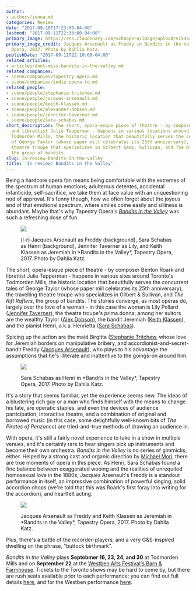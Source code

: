 ```yaml
---
author:
- authors/jenna.md
categories: Review
date: "2017-09-10T17:23:00-04:00"
lastmod: "2017-09-11T22:33:00-04:00"
primary_image: https://res.cloudinary.com/schmopera/image/upload/v1545409169/media/webhook-uploads/1505174153646/2017-09-11---Square---Bandits-photobyDahliaKatz-1442.jpg.jpg
primary_image_credit: Jacques Arsenault as Freddy in Bandits in the Valley, Tapestry
  Opera, 2017. Photo by Dahlia Katz.
publishDate: "2017-09-11T22:10:00-04:00"
related_articles:
- articles/dont-miss-bandits-in-the-valley.md
related_companies:
- scene/companies/tapestry-opera.md
- scene/companies/indie-opera-to.md
related_people:
- scene/people/stephanie-tritchew.md
- scene/people/jacques-arsenault.md
- scene/people/keith-klassen.md
- scene/people/alexander-dobson.md
- scene/people/jennifer-taverner.md
- scene/people/sara-schabas.md
short_description: The short, opera-esque piece of theatre - by composer Benton Roark
  and librettist Julie Tepperman - happens in various locations around Toronto&#039;s
  Todmorden Mills, the historic location that beautifully serves the concurrent tales
  of George Taylor (whose paper mill celebrates its 25th anniversary), the traveling
  theatre troupe that specializes in Gilbert &amp; Sullivan, and The Rift Rafters,
  the group of bandits.
slug: in-review-bandits-in-the-valley
title: 'In review: Bandits in the Valley'
---
```


Being a hardcore opera fan means being comfortable with the extremes of the spectrum of human emotions; adulterous detentes, accidental infanticide, self-sacrifice, we take them at face value with an unquestioning nod of approval. It's funny though, how we often forget about the joyous end of that emotional spectrum, where smiles come easily and silliness is abundant. Maybe that's why Tapestry Opera's [*Bandits in the Valley*](https://tapestryopera.com/bandits-in-the-valley/) was such a refreshing dose of fun.

<figure data-type="image">

![](https://res.cloudinary.com/schmopera/image/upload/v1545409169/media/webhook-uploads/1505174253723/2017-09-06---Bandits-photobyDahliaKatz-1589.jpg.jpg)
<figcaption>(l-r) Jacques Arsenault as Freddy (background), Sara Schabas as Henri (background), Jennifer Taverner as Lily, and Keith Klassen as Jeremiah in *Bandits in the Valley*, Tapestry Opera, 2017. Photo by Dahlia Katz.</figcaption>
</figure>

The short, opera-esque piece of theatre - by composer Benton Roark and librettist Julie Tepperman - happens in various sites around Toronto's Todmorden Mills, the historic location that beautifully serves the concurrent tales of George Taylor (whose paper mill celebrates its 25th anniversary), the travelling theatre troupe who specializes in Gilbert & Sullivan, and *The Rift Rafters*, the group of bandits. The stories converge, as most operas do, largely over the love of a woman - in this case the woman is Lily Pollard ([Jennifer Taverner](/spotlight-on-jennifer-taverner/)), the theatre troupe's prima donna; among her suitors are the wealthy Taylor ([Alex Dobson](/scene/people/alexander-dobson/)), the bandit Jeremiah ([Keith Klassen](/scene/people/keith-klassen/)), and the pianist Henri, a.k.a. Henrietta ([Sara Schabas](/scene/people/sara-schabas/)).

Spicing up the action are the maid Birgitta ([Stephanie Tritchew](/spotlight-on-stephanie-tritchew/), whose love for Jeremiah borders on manipulative bribery, and accordionist-and-secret-bandit Freddy ([Jacques Arsenault](/spotlight-on-jacques-arsenault/)), who plays to his advantage the assumptions that he's illiterate and inattentive to the goings-on around him.

<figure data-type="image">

![](https://res.cloudinary.com/schmopera/image/upload/v1545409169/media/webhook-uploads/1505174262093/2017-08-06---Bandits-photobyDahliaKatz-1487.jpg.jpg)
<figcaption>Sara Schabas as Henri in *Bandits in the Valley*, Tapestry Opera, 2017. Photo by Dahlia Katz.</figcaption>
</figure>

It's a story that seems familiar, yet the experience seems new. The ideas of a blustering rich guy or a man who finds himself with the means to change his fate, are operatic staples, and even the devices of audience participation, interactive theatre, and a combination of original and borrowed music (in this case, some delightfully well-known bits of *The Pirates of Penzance*) are tried-and-true methods of drawing an audience in.

With opera, it's still a fairly novel experience to take in a show in multiple venues, and it's certainly rare to hear singers pick up instruments and become their own orchestra. *Bandits in the Valley* is no series of gimmicks, either. Helped by a strong cast and organic direction by [Michael Mori](/scene/people/michael-mori/), there are true moments of opera in this piece. As Henri, Sara Schabas found a fine balance between exaggerated wooing and the realities of unrequited homosexual love in the 1880s; Jacques Arsenault's Freddy is a standout performance in itself, an impressive combination of powerful singing, solid accordion chops (we're told that this was Roark's first foray into writing for the accordion), and heartfelt acting.

<figure data-type="image">

![](https://res.cloudinary.com/schmopera/image/upload/v1545409169/media/webhook-uploads/1505174400482/2017-09-11---Bandits-photobyDahliaKatz-1346.jpg.jpg)
<figcaption>Jacques Arsenault as Freddy and Keith Klassen as Jeremiah in *Bandits in the Valley*, Tapestry Opera, 2017. Photo by Dahlia Katz.</figcaption>
</figure>

Plus, there's a battle of the recorder-players, and a very G&S-inspired dwelling on the phrase, "buttock birthmark".

*Bandits in the Valley* plays **Septebmer 16, 23, 24, and 30** at Todmorden Mills and on **September 22** at the [Westben Arts Festival's Barn & Farmhouse](http://www.westben.ca/bandits-in-the-valley/). Tickets to the Toronto shows may be hard to come by, but there are rush seats available prior to each performance; you can find out full details [here](https://tapestryopera.com/bandits-in-the-valley/), and for the Westben performance [here](http://www.westben.ca/calendar/2017/7/14/bandits-in-the-valley).
